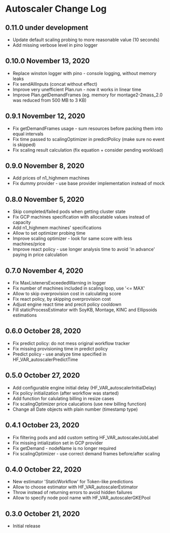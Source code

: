 Autoscaler Change Log
=====================

0.11.0 under development
------------------------

- Update default scaling probing to more reasonable value (10 seconds)
- Add missing verbose level in pino logger

0.10.0 November 13, 2020
------------------------

- Replace winston logger with pino - console logging, without memory leaks
- Fix sendAllInputs (concat without effect)
- Improve very unefficient Plan.run - now it works in linear time
- Improve Plan.getDemandFrames (eg. memory for montage2-2mass_2.0 was reduced from 500 MB to 3 KB)

0.9.1 November 12, 2020
------------------------

- Fix getDemandFrames usage - sum resources before packing them into equal intervals
- Fix time passed to scalingOptimizer in predictPolicy (make sure no event is skipped)
- Fix scaling result calculation (fix equation + consider pending workload)

0.9.0 November 8, 2020
------------------------

- Add prices of n1_highmem machines
- Fix dummy provider - use base provider implementation instead of mock

0.8.0 November 5, 2020
------------------------

- Skip completed/failed pods when getting cluster state
- Fix GCP machines specification with allocatable values instead of capacity
- Add n1_highmem machines' specifications
- Allow to set optimizer probing time
- Improve scaling optimizer - look for same score with less machines/price
- Improve react policy - use longer analysis time to avoid 'in advance' paying in price calculation

0.7.0 November 4, 2020
------------------------

- Fix MaxListenersExceededWarning in logger
- Fix number of machines included in scaling loop, use '<= MAX'
- Allow to skip overprovision cost in calculating score
- Fix react policy, by skipping overprovision cost
- Adjust engine react time and precit policy cooldown
- Fill staticProcessEstimator with SoyKB, Montage, KINC and Ellipsoids estimations

0.6.0 October 28, 2020
------------------------

- Fix predict policy: do not mess original workflow tracker
- Fix missing provisioning time in predict policy
- Predict policy - use analyze time specified in HF_VAR_autoscalerPredictTime

0.5.0 October 27, 2020
------------------------

- Add configurable engine initial delay (HF_VAR_autoscalerInitialDelay)
- Fix policy initialization (after workflow was started)
- Add function for calulating billing in resize cases
- Fix scalingOptimizer price calucations (use new billing function)
- Change all Date objects with plain number (timestamp type)

0.4.1 October 23, 2020
------------------------

- Fix filtering pods and add custom setting HF_VAR_autoscalerJobLabel
- Fix missing intialization set in GCP provider
- Fix getDemand - nodeName is no longer required
- Fix scalingOptimizer - use correct demand frames before/after scaling

0.4.0 October 22, 2020
------------------------

- New estimator 'StaticWorkflow' for Token-like predictions
- Allow to choose estimator with HF_VAR_autoscalerEstimator
- Throw instead of returning errors to avoid hidden failures
- Allow to specify node pool name with HF_VAR_autoscalerGKEPool

0.3.0 October 21, 2020
-----------------------------

- Initial release
